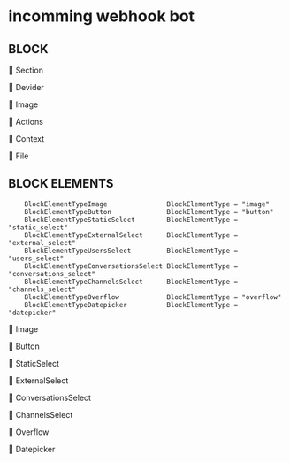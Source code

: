 # incomming webhook bot

## BLOCK
🚀 Section

🚀 Devider

🚧 Image

🚧 Actions

🚧 Context

🚧 File

## BLOCK ELEMENTS
```
	BlockElementTypeImage               BlockElementType = "image"
	BlockElementTypeButton              BlockElementType = "button"
	BlockElementTypeStaticSelect        BlockElementType = "static_select"
	BlockElementTypeExternalSelect      BlockElementType = "external_select"
	BlockElementTypeUsersSelect         BlockElementType = "users_select"
	BlockElementTypeConversationsSelect BlockElementType = "conversations_select"
	BlockElementTypeChannelsSelect      BlockElementType = "channels_select"
	BlockElementTypeOverflow            BlockElementType = "overflow"
	BlockElementTypeDatepicker          BlockElementType = "datepicker"
```
🚀 Image

🚧 Button

🚧 StaticSelect

🚧 ExternalSelect

🚧 ConversationsSelect 

🚧 ChannelsSelect

🚧 Overflow

🚧 Datepicker

